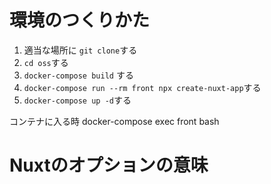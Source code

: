 
# 環境のつくりかた

1. 適当な場所に `git clone`する
2. `cd oss`する
4. `docker-compose build` する
5. `docker-compose run --rm front npx create-nuxt-app`する
6. `docker-compose up -d`する

コンテナに入る時
docker-compose exec front bash

# Nuxtのオプションの意味
